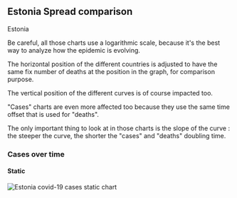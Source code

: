 ## Estonia Spread comparison 

Estonia



Be careful, all those charts use a logarithmic scale, because it's the best way to analyze how the epidemic is evolving.
 
The horizontal position of the different countries is adjusted to have the same fix number of deaths at the position in the graph, for comparison purpose.

The vertical position of the different curves is of course impacted too.

"Cases" charts are even more affected too because they use the same time offset that is used for "deaths".

The only important thing to look at in those charts is the slope of the curve : the steeper the curve, the shorter the "cases" and "deaths" doubling time.



 
### Cases over time
 
#### Static
![Estonia covid-19 cases static chart](https://raw.githubusercontent.com/madlag/coronavirus_study/master/notebooks/graphs/2020-03-20/countries/Estonia/2020-03-20_Estonia_deaths.png "Estonia covid-19 cases static chart")   

